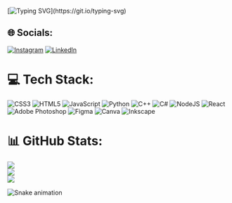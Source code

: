 [![Typing SVG](https://readme-typing-svg.demolab.com?font=Fira+Code&pause=1000&color=099FFF&center=true&width=435&lines=print('Hello%2C+i+am+Andrey!'))](https://git.io/typing-svg)

## 🌐 Socials:
[![Instagram](https://img.shields.io/badge/Instagram-%23E4405F.svg?logo=Instagram&logoColor=white)](https://instagram.com/oandreey_) [![LinkedIn](https://img.shields.io/badge/LinkedIn-%230077B5.svg?logo=linkedin&logoColor=white)](https://linkedin.com/in/andrey-henrique-8b7217212) 

# 💻 Tech Stack:
![CSS3](https://img.shields.io/badge/css3-%231572B6.svg?style=for-the-badge&logo=css3&logoColor=white) ![HTML5](https://img.shields.io/badge/html5-%23E34F26.svg?style=for-the-badge&logo=html5&logoColor=white) ![JavaScript](https://img.shields.io/badge/javascript-%23323330.svg?style=for-the-badge&logo=javascript&logoColor=%23F7DF1E) ![Python](https://img.shields.io/badge/python-3670A0?style=for-the-badge&logo=python&logoColor=ffdd54) ![C++](https://img.shields.io/badge/c++-%2300599C.svg?style=for-the-badge&logo=c%2B%2B&logoColor=white) ![C#](https://img.shields.io/badge/c%23-%23239120.svg?style=for-the-badge&logo=c-sharp&logoColor=white) ![NodeJS](https://img.shields.io/badge/node.js-6DA55F?style=for-the-badge&logo=node.js&logoColor=white) ![React](https://img.shields.io/badge/react-%2320232a.svg?style=for-the-badge&logo=react&logoColor=%2361DAFB) ![Adobe Photoshop](https://img.shields.io/badge/adobephotoshop-%2331A8FF.svg?style=for-the-badge&logo=adobephotoshop&logoColor=white) 	![Figma](https://img.shields.io/badge/figma-%23F24E1E.svg?style=for-the-badge&logo=figma&logoColor=white) ![Canva](https://img.shields.io/badge/Canva-%2300C4CC.svg?style=for-the-badge&logo=Canva&logoColor=white) ![Inkscape](https://img.shields.io/badge/Inkscape-e0e0e0?style=for-the-badge&logo=inkscape&logoColor=080A13)
# 📊 GitHub Stats:
![](https://github-readme-stats.vercel.app/api?username=Oandreey&theme=dark&hide_border=true&include_all_commits=false&count_private=false)<br/>
![](https://github-readme-streak-stats.herokuapp.com/?user=Oandreey&theme=dark&hide_border=true)<br/>
![](https://github-readme-stats.vercel.app/api/top-langs/?username=Oandreey&theme=dark&hide_border=true&include_all_commits=false&count_private=false&layout=compact)

 ![Snake animation](https://github.com/Gustavo1910/Gustavo1910/blob/output/github-contribution-grid-snake.svg)

